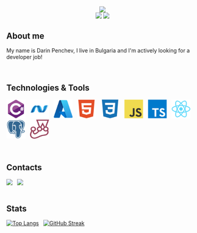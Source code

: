 <div align="center"> 
<img src="https://media.giphy.com/media/cIn5fTcjnKhStIeAef/giphy.gif" width="100" align="center"/>  

  <div class="badges">
<!--   <a href="#"><img src="https://www.edigitalagency.com.au/wp-content/uploads/new-linkedin-logo-white-black-png.png" width="30"/></a> -->
  <a href="#"><img src="https://cdn.iconscout.com/icon/premium/png-256-thumb/cv-294-1108422.png" width="45"></a>
  <a href="#"><img src="https://cdn.icon-icons.com/icons2/488/PNG/512/portfolio_47696.png" width="48"></a>
  </div>
 </div>
  
##   About me
  My name is Darin Penchev, I live in Bulgaria and I'm actively looking for a developer job!  
  
<br />
   
## Technologies & Tools

<img src="https://github.com/devicons/devicon/blob/master/icons/csharp/csharp-original.svg" width="50" /> &nbsp;
<img src="https://github.com/devicons/devicon/blob/master/icons/dot-net/dot-net-original.svg" width="50" /> &nbsp;
<img src="https://github.com/devicons/devicon/blob/master/icons/azure/azure-original.svg" width="50" /> &nbsp;
<img src="https://github.com/devicons/devicon/blob/master/icons/html5/html5-plain.svg" width="50"/> &nbsp;
<img src="https://github.com/devicons/devicon/blob/master/icons/css3/css3-plain.svg" width="50" /> &nbsp;
<img src="https://github.com/devicons/devicon/blob/master/icons/javascript/javascript-original.svg" width="50"/> &nbsp;
<img src="https://github.com/devicons/devicon/blob/master/icons/typescript/typescript-original.svg" width="50" /> &nbsp;
<img src="https://github.com/devicons/devicon/blob/master/icons/react/react-original.svg" width="50" /> &nbsp;
<img src="https://github.com/devicons/devicon/blob/master/icons/postgresql/postgresql-plain.svg" width="50"/> &nbsp;
<img src="https://github.com/devicons/devicon/blob/master/icons/jest/jest-plain.svg" width="50" /> &nbsp;




<br />

## Contacts
<div>
<a href="https://www.linkedin.com/in/darin-penchev"><img src="https://upload.wikimedia.org/wikipedia/commons/thumb/8/81/LinkedIn_icon.svg/2048px-LinkedIn_icon.svg.png" width="50" /></a> &nbsp;
<a href="mailto:darinpenchev55@gmail.com"><img src="https://cdn-icons-png.flaticon.com/512/281/281769.png" width="50" /></a>
</div>

<br />

## Stats

[![Top Langs](https://github-readme-stats.vercel.app/api/top-langs/?username=dante2302&layout=donut)](https://github.com/anuraghazra/github-readme-stats) &nbsp;
[![GitHub Streak](https://streak-stats.demolab.com?user=dante2302)](https://git.io/streak-stats)



